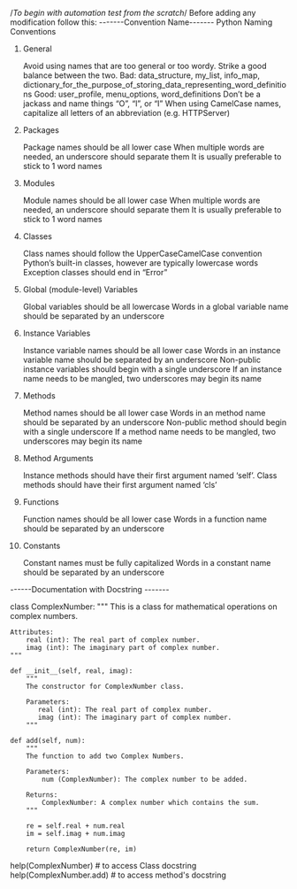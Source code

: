 /*To begin with automation test from the scratch*/
Before adding any modification follow this:
-------Convention Name-------
Python Naming Conventions
1. General

    Avoid using names that are too general or too wordy. Strike a good balance between the two.
    Bad: data_structure, my_list, info_map, dictionary_for_the_purpose_of_storing_data_representing_word_definitions
    Good: user_profile, menu_options, word_definitions
    Don’t be a jackass and name things “O”, “l”, or “I”
    When using CamelCase names, capitalize all letters of an abbreviation (e.g. HTTPServer)

2. Packages

    Package names should be all lower case
    When multiple words are needed, an underscore should separate them
    It is usually preferable to stick to 1 word names

3. Modules

    Module names should be all lower case
    When multiple words are needed, an underscore should separate them
    It is usually preferable to stick to 1 word names

4. Classes

    Class names should follow the UpperCaseCamelCase convention
    Python’s built-in classes, however are typically lowercase words
    Exception classes should end in “Error”

5. Global (module-level) Variables

    Global variables should be all lowercase
    Words in a global variable name should be separated by an underscore

6. Instance Variables

    Instance variable names should be all lower case
    Words in an instance variable name should be separated by an underscore
    Non-public instance variables should begin with a single underscore
    If an instance name needs to be mangled, two underscores may begin its name

7. Methods

    Method names should be all lower case
    Words in an method name should be separated by an underscore
    Non-public method should begin with a single underscore
    If a method name needs to be mangled, two underscores may begin its name

8. Method Arguments

    Instance methods should have their first argument named ‘self’.
    Class methods should have their first argument named ‘cls’

9. Functions

    Function names should be all lower case
    Words in a function name should be separated by an underscore

10. Constants

    Constant names must be fully capitalized
    Words in a constant name should be separated by an underscore

------Documentation with Docstring -------


class ComplexNumber:
    """
    This is a class for mathematical operations on complex numbers.

    Attributes:
        real (int): The real part of complex number.
        imag (int): The imaginary part of complex number.
    """

    def __init__(self, real, imag):
        """
        The constructor for ComplexNumber class.

        Parameters:
           real (int): The real part of complex number.
           imag (int): The imaginary part of complex number.    
        """

    def add(self, num):
        """
        The function to add two Complex Numbers.

        Parameters:
            num (ComplexNumber): The complex number to be added.

        Returns:
            ComplexNumber: A complex number which contains the sum.
        """

        re = self.real + num.real
        im = self.imag + num.imag

        return ComplexNumber(re, im)

help(ComplexNumber)  # to access Class docstring
help(ComplexNumber.add)  # to access method's docstring
